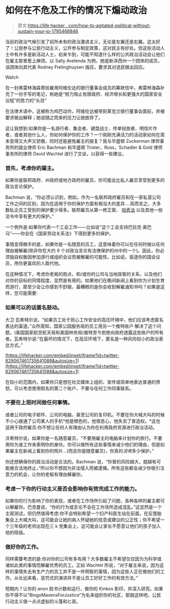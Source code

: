 # 如何在不危及工作的情况下煽动政治

> 原文:[https://life hacker . com/how-to-agitated-political-without-sustain-your-jo-1795468846](https://lifehacker.com/how-to-agitate-politically-without-jeopardizing-your-jo-1795468846)

当前的政治气候引发了前所未有的政治激进主义，无论是左翼还是右翼。这太好了！公民参与公民行动主义，公开参与制定政策，这对民主有好处。但这些活动人士中有许多是新活动人士，初来乍到，可能不知道什么样的公共政治活动会让他们在雇主那里惹上麻烦。以 Sally Avelenda 为例，她是新泽西州一个团体的成员，该团体向其代表 Rodney Frelinghuysen 施压，要求其对选民做出回应。

Watch

在一封弗雷林海森寄给雇用阿维伦达的银行董事会成员的筹款信中，弗雷林海森补充了一份手写的笔记，称她是“努力阻止有限政府、经济增长和更强大的国家安全议程”的势力的“头目”

在法律术语中，这被称为鸡巴动作。阿维伦达被带到莱克兰银行董事会面前，并被要求做出解释；她说随之而来的压力让她放弃了。

这让我想到:如果你是一名游行者、集会者、键盘战士、传单投放者、明信片作者，或者其他什么人，你如何保护你的工作？一个刚刚充满活力的活动家如何在周末变得又大声又骄傲，同时还能避免雇主的报复？我与华盛顿 Zuckerman 律师事务所的就业律师 Eric Bachman 和华盛顿 Trister，Ross，Schadler & Gold 律师事务所的律师 David Wachtel 进行了交谈，以获得一些建议。

### 首先，考虑你的雇主。

如果你是联邦政府、州政府或地方政府的雇员，你可能会比私人雇员享受到更多的政治言论保护。

Bachman 说，“你必须认识到，例如，作为一名联邦政府雇员和在一家私营公司工作之间的区别，因为在适用于你的保护方面有相当大的差异....简而言之，大多数私企员工受到的保护要少得多。联邦雇员从第一修正案、 [哈奇法](https://osc.gov/Pages/HatchAct.aspx) 以及其他一些法令中享有更大的保护。”

一个例外是:如果你代表一个工会工作——比如说“这个工会支持巴拉克·奥巴马”——你会在《国家劳动关系法》下得到更多的保护。

事情变得棘手的是，如果你是一名随意的员工，这意味着你可以在任何时候以任何理由被解雇(除非你在大约 9 个对政治言论有法律保护的州中的一个)。因此，你必须独自权衡因参加游行或组织会议而被解雇的可能性，比如说，驱逐你的国会议员，用你更喜欢的人取代他。

在这种情况下，考虑你老板的观点，和/或你的公司与当地政客的关系，以及他们对你的目标的同情程度，显然是有用的。如果他们在晚间新闻上看到你为计划生育而游行，那至少会让你感到不舒服，最糟糕的是你会收到解雇通知书吗？如果是这样，您可能需要:

### 如果可以的话匿名鼓动。

大卫·瓦希特尔说，“如果员工处于担心工作安全的高压环境中，他们应该考虑匿名表达的渠道。”众所周知，国家公园服务局的员工用另一个推特账户 解决了这个问题，(美国国家航空航天局和美国林务局)推特至今拒绝向政府透露这些账户的所有者。瓦希特尔说:“在最坏的情况下，在高压环境下，匿名是一种风险较小的政治表达方式。”

 [https://lifehacker.com/embed/inset/iframe?id=twitter-829067461735641088&autosize=1](https://lifehacker.com/embed/inset/iframe?id=twitter-829067461735641088&autosize=1) 

在较小的范围内，如果你只是想在社交媒体上组织、宣传或简单地表达普通的愤怒，可以考虑使用假名的第二个账户，不要与任何工作同事联系。

### 不要在上班时间做任何事情。

或者公司的电子邮件、公司的电脑，甚至公司的复印机。不要在你大喊大叫的时候不小心拨通了公司某人的手机*他是橙色的，他很恶心，他失去了普选权。*这也适用于政府雇员:你不想让任何人有理由认为你在利用政府资源进行政治活动。

沃希特尔说，如果你是一名随意雇员，“不要用雇主的电脑来计划你的旅行。不要用你为谁工作来表明你的身份。你可以做所有这些事情来减少他们的理由，但是如果雇主在新闻上看到你的照片...(而且你是随意雇员)，你真的*没有*多少保护。”

你还想确保你的政治活动是合法的。Bachman 说，“你冒的风险越大，就越有可能被合法地终止，”所以你不想因为非法侵入而被逮捕。所有这些都会减少你吸引注意力的机会，让你的老板有理由解雇你。

### 考虑一下你的行动主义是否会影响你有效完成工作的能力。

如果你的行为影响了你的表现，或者在工作场所引起了问题，各种各样的雇主都可以解雇你。巴克曼说，“你的行为或言论不会在工作场所造成混乱。”这显然是一个主观测试，但仍然值得考虑:你不会特别希望一个妇产科医生站在前面，在反堕胎集会上大喊大叫，这可能会让她的病人怀疑她的信息或建议的公正性；你不希望一个三年级的老师出现在三 k 党集会上，这可能会让家长不愿意让他们的孩子加入他的班级。

### 做好你的工作。

同样需要考虑的是:你对你的公司有多有用？大多数雇主不希望仅仅因为为科学或诸如此类的事情而解雇优秀的员工。正如 Wachtel 所说，“对于雇主来说，因为这样的事情失去有生产力的员工并不是一件明智的事情，因为这些人正在做他们的工作。从长远来看，惩罚式的演讲并不是让员工好好工作的有效方法。”

短期内？让你的 anon 脸书计数和运行，做你的 Kinkos 影印，并深入研究。如果你不得不以“BingoMavensForJustice”为名来组织你的社区，那就这样吧。公民行动主义值一点点虚拟的斗篷和匕首。